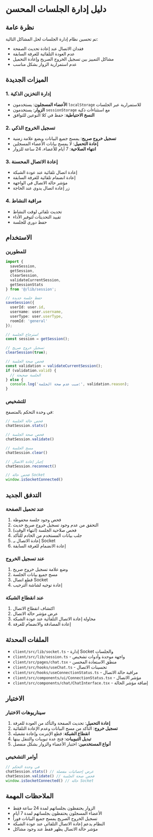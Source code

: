 # دليل إدارة الجلسات المحسن

## نظرة عامة

تم تحسين نظام إدارة الجلسات لحل المشاكل التالية:
- فقدان الاتصال عند إعادة تحديث الصفحة
- عدم العودة التلقائية للغرفة السابقة
- مشاكل التمييز بين تسجيل الخروج الصريح وإعادة التحميل
- عدم استمرارية الزوار بشكل مناسب

## الميزات الجديدة

### 1. إدارة التخزين الذكية
- **الأعضاء المسجلون**: يستخدمون `localStorage` للاستمرارية عبر الجلسات
- **الزوار**: يستخدمون `sessionStorage` مع استثناءات ذكية
- **النسخ الاحتياطية**: حفظ في كلا النوعين للتوافق

### 2. تسجيل الخروج الذكي
- **تسجيل خروج صريح**: يمسح جميع البيانات ويضع علامة زمنية
- **إعادة التحميل**: لا يمسح بيانات الأعضاء المسجلين
- **انتهاء الصلاحية**: 7 أيام للأعضاء، 24 ساعة للزوار

### 3. إعادة الاتصال المحسنة
- إعادة اتصال تلقائية عند عودة الشبكة
- إعادة انضمام تلقائية للغرفة السابقة
- مؤشر حالة الاتصال في الواجهة
- زر إعادة اتصال يدوي عند الحاجة

### 4. مراقبة النشاط
- تحديث تلقائي لوقت النشاط
- تقييد التحديثات لتوفير الأداء
- حفظ دوري للجلسة

## الاستخدام

### للمطورين

```typescript
import { 
  saveSession, 
  getSession, 
  clearSession, 
  validateCurrentSession,
  getSessionStats 
} from '@/lib/session';

// حفظ جلسة جديدة
saveSession({
  userId: user.id,
  username: user.username,
  userType: user.userType,
  roomId: 'general'
});

// استرجاع الجلسة
const session = getSession();

// تسجيل خروج صريح
clearSession(true);

// فحص صحة الجلسة
const validation = validateCurrentSession();
if (validation.valid) {
  // الجلسة صحيحة
} else {
  console.log('سبب عدم صحة الجلسة:', validation.reason);
}
```

### للتشخيص

في وحدة التحكم بالمتصفح:

```javascript
// فحص حالة الجلسة
chatSession.stats()

// فحص صحة الجلسة
chatSession.validate()

// مسح الجلسة
chatSession.clear()

// إجبار إعادة الاتصال
chatSession.reconnect()

// فحص حالة Socket
window.isSocketConnected()
```

## التدفق الجديد

### عند تحميل الصفحة
1. فحص وجود جلسة محفوظة
2. التحقق من عدم وجود تسجيل خروج صريح حديث
3. فحص صلاحية الجلسة (انتهاء الوقت)
4. جلب بيانات المستخدم من الخادم للتأكد
5. إعادة الاتصال بـ Socket
6. إعادة الانضمام للغرفة السابقة

### عند تسجيل الخروج
1. وضع علامة تسجيل خروج صريح
2. مسح جميع بيانات الجلسة
3. قطع اتصال Socket
4. إعادة توجيه لشاشة الترحيب

### عند انقطاع الشبكة
1. اكتشاف انقطاع الاتصال
2. عرض مؤشر حالة الاتصال
3. محاولة إعادة الاتصال التلقائية عند عودة الشبكة
4. إعادة المصادقة والانضمام للغرفة

## الملفات المحدثة

- `client/src/lib/socket.ts` - إدارة Socket والجلسات
- `client/src/lib/session.ts` - واجهة موحدة وأدوات تشخيص
- `client/src/pages/chat.tsx` - منطق الاستعادة المحسن
- `client/src/hooks/useChat.ts` - تحسينات الاتصال
- `client/src/hooks/useConnectionStatus.ts` - مراقبة حالة الاتصال
- `client/src/components/ui/ConnectionStatus.tsx` - مؤشر الاتصال
- `client/src/components/chat/ChatInterface.tsx` - إضافة مؤشر الحالة

## الاختبار

### سيناريوهات الاختبار
1. **إعادة التحميل**: تحديث الصفحة والتأكد من العودة للغرفة
2. **تسجيل خروج**: التأكد من مسح البيانات وعدم الإعادة التلقائية
3. **انقطاع الشبكة**: قطع الإنترنت وإعادة تشغيله
4. **تبديل التبويبات**: فتح عدة تبويبات والتنقل بينها
5. **أنواع المستخدمين**: اختبار الأعضاء والزوار بشكل منفصل

### أوامر التشخيص
```javascript
// في وحدة التحكم
chatSession.stats() // عرض إحصائيات مفصلة
chatSession.validate() // فحص صحة الجلسة
window.isSocketConnected() // حالة Socket
```

## الملاحظات المهمة

- الزوار يحتفظون بجلساتهم لمدة 24 ساعة فقط
- الأعضاء المسجلون يحتفظون بجلساتهم لمدة 7 أيام
- تسجيل الخروج الصريح يمسح جميع البيانات فوراً
- النظام يدعم إعادة الاتصال التلقائي عند عودة الشبكة
- مؤشر حالة الاتصال يظهر فقط عند وجود مشاكل